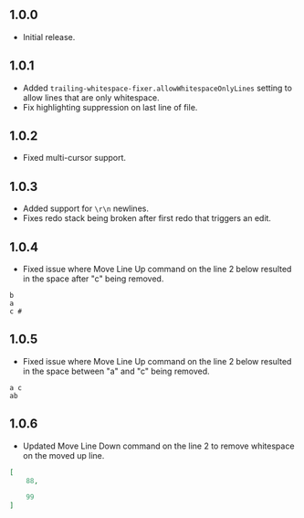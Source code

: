 ## 1.0.0
- Initial release.

## 1.0.1
- Added `trailing-whitespace-fixer.allowWhitespaceOnlyLines` setting to allow lines that are only whitespace.
- Fix highlighting suppression on last line of file.

## 1.0.2
- Fixed multi-cursor support.

## 1.0.3
- Added support for `\r\n` newlines.
- Fixes redo stack being broken after first redo that triggers an edit.

## 1.0.4
- Fixed issue where Move Line Up command on the line 2 below resulted in the space after "c" being removed.

```
b
a
c #
```

## 1.0.5
- Fixed issue where Move Line Up command on the line 2 below resulted in the space between "a" and "c" being removed.

```
a c
ab
```

## 1.0.6
- Updated Move Line Down command on the line 2 to remove whitespace on the moved up line.

```json
[
	88,

	99
]
```
